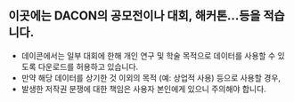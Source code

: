 ## 이곳에는 DACON의 공모전이나 대회, 해커톤...등을 적습니다.
- 데이콘에서는 일부 대회에 한해 개인 연구 및 학술 목적으로 데이터를 사용할 수 있도록 다운로드를 허용하고 있습니다.
- 만약 해당 데이터를 상기한 것 이외의 목적 (예: 상업적 사용) 등으로 사용할 경우, 
- 발생한 저작권 분쟁에 대한 책임은 사용자 본인에게 있으니 주의해야 합니다.
